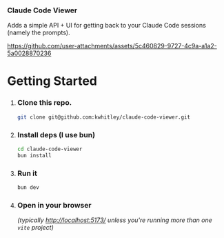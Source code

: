 ### Claude Code Viewer
Adds a simple API + UI for getting back to your Claude Code sessions (namely the prompts).

https://github.com/user-attachments/assets/5c460829-9727-4c9a-a1a2-5a0028870236

# Getting Started
1. ### Clone this repo.
    ```bash
    git clone git@github.com:kwhitley/claude-code-viewer.git
    ```
2. ### Install deps (I use bun)
    ```bash
    cd claude-code-viewer
    bun install
    ```
3. ### Run it
    ```bash
    bun dev
    ```
4. ### Open in your browser
    *(typically [http://localhost:5173/](http://localhost:5173/) unless you're running more than one `vite` project)*

